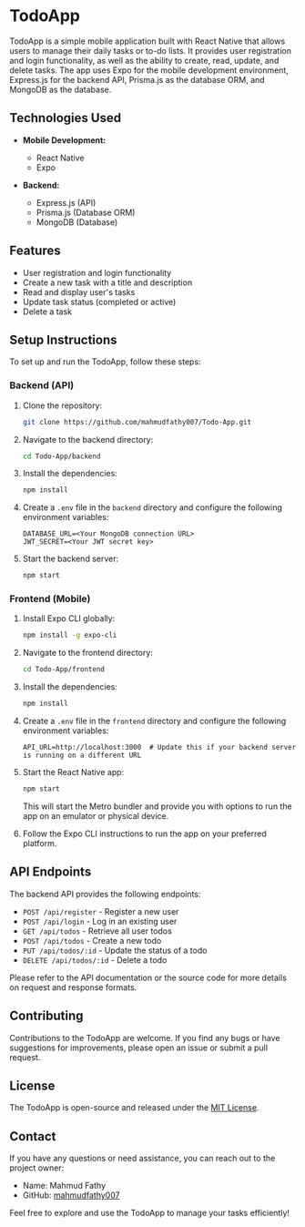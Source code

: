
# TodoApp

TodoApp is a simple mobile application built with React Native that allows users to manage their daily tasks or to-do lists. It provides user registration and login functionality, as well as the ability to create, read, update, and delete tasks. The app uses Expo for the mobile development environment, Express.js for the backend API, Prisma.js as the database ORM, and MongoDB as the database.

## Technologies Used

- **Mobile Development:**
  - React Native
  - Expo

- **Backend:**
  - Express.js (API)
  - Prisma.js (Database ORM)
  - MongoDB (Database)

## Features

- User registration and login functionality
- Create a new task with a title and description
- Read and display user's tasks
- Update task status (completed or active)
- Delete a task

## Setup Instructions

To set up and run the TodoApp, follow these steps:

### Backend (API)

1. Clone the repository:

   ```bash
   git clone https://github.com/mahmudfathy007/Todo-App.git
   ```

2. Navigate to the backend directory:

   ```bash
   cd Todo-App/backend
   ```

3. Install the dependencies:

   ```bash
   npm install
   ```

4. Create a `.env` file in the `backend` directory and configure the following environment variables:

   ```plaintext
   DATABASE_URL=<Your MongoDB connection URL>
   JWT_SECRET=<Your JWT secret key>
   ```

5. Start the backend server:

   ```bash
   npm start
   ```

### Frontend (Mobile)

1. Install Expo CLI globally:

   ```bash
   npm install -g expo-cli
   ```

2. Navigate to the frontend directory:

   ```bash
   cd Todo-App/frontend
   ```

3. Install the dependencies:

   ```bash
   npm install
   ```

4. Create a `.env` file in the `frontend` directory and configure the following environment variables:

   ```plaintext
   API_URL=http://localhost:3000  # Update this if your backend server is running on a different URL
   ```

5. Start the React Native app:

   ```bash
   npm start
   ```

   This will start the Metro bundler and provide you with options to run the app on an emulator or physical device.

6. Follow the Expo CLI instructions to run the app on your preferred platform.

## API Endpoints

The backend API provides the following endpoints:

- `POST /api/register` - Register a new user
- `POST /api/login` - Log in an existing user
- `GET /api/todos` - Retrieve all user todos
- `POST /api/todos` - Create a new todo
- `PUT /api/todos/:id` - Update the status of a todo
- `DELETE /api/todos/:id` - Delete a todo

Please refer to the API documentation or the source code for more details on request and response formats.

## Contributing

Contributions to the TodoApp are welcome. If you find any bugs or have suggestions for improvements, please open an issue or submit a pull request.

## License

The TodoApp is open-source and released under the [MIT License](LICENSE).

## Contact

If you have any questions or need assistance, you can reach out to the project owner:

- Name: Mahmud Fathy
- GitHub: [mahmudfathy007](https://github.com/mahmudfathy007)

Feel free to explore and use the TodoApp to manage your tasks efficiently!
